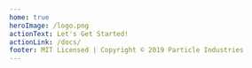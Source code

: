 ```yaml
---
home: true
heroImage: /logo.png
actionText: Let's Get Started!
actionLink: /docs/
footer: MIT Licensed | Copyright © 2019 Particle Industries
---
```

